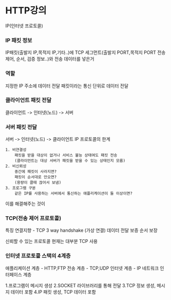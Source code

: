 # HTTP강의
IP(인터넷 프로토콜)
### IP 패킷 정보
IP패킷(출발지 IP,목적지 IP,기타..)에 
TCP 세그먼트(출발지 PORT,목적지 PORT 전송 제어, 순서, 검증 정보..)와
전송 데이터를 넣은거
### 역할
지정한 IP 주소에 데이터 전달
패킷이라는 통신 단위로 데이터 전달
### 클라이언트 패킷 전달
클라이언트 -> 인터넷(노드) -> 서버
### 서버 패킷 전달
서버 -> 인터넷(노드) -> 클라이언트 
IP 프로토콜의 한계
```
1. 비연결성
	패킷을 받을 대상이 없거나 서비스 불능 상태여도 패킷 전송
	(클라이언트는 대상 서버가 패킷을 받을 수 있는 상태인지 모름)
2. 비신뢰성
	중간에 패킷이 사라지면?
	패킷이 순서대로 안오면?
	(용량이 클때 끊어서 보냄)
3. 프로그램 구분
	같은 IP를 사용하는 서버에서 통신하는 애플리케이션이 둘 이상이면?
```
이를 해결해주는 것이
### TCP(전송 제어 프로토콜)
특징
연결지향 - TCP 3 way handshake (가상 연결)
데이터 전달 보증
순서 보장

신뢰할 수 있는 프로토콜
현재는 대부분 TCP 사용

### 인터넷 프로토콜 스택의 4계층
애플리케이션 계층 - HTTP,FTP
전송 계층 - TCP,UDP
인터넷 계층 - IP
네트워크 인터페이스 계층

1.프로그램이 메시지 생성
2.SOCKET 라이브러리를 통해 전달
3.TCP 정보 생성, 메시지 데이터 포함
4.IP 패킷 생성, TCP 데이터 포함
